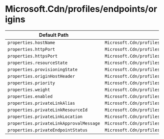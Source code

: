# Microsoft.Cdn/profiles/endpoints/origins

| Default Path | Alias |
|---|---|
| `properties.hostName` | `Microsoft.Cdn/profiles/endpoints/origins/hostName` |
| `properties.httpPort` | `Microsoft.Cdn/profiles/endpoints/origins/httpPort` |
| `properties.httpsPort` | `Microsoft.Cdn/profiles/endpoints/origins/httpsPort` |
| `properties.resourceState` | `Microsoft.Cdn/profiles/endpoints/origins/resourceState` |
| `properties.provisioningState` | `Microsoft.Cdn/profiles/endpoints/origins/provisioningState` |
| `properties.originHostHeader` | `Microsoft.Cdn/profiles/endpoints/origins/originHostHeader` |
| `properties.priority` | `Microsoft.Cdn/profiles/endpoints/origins/priority` |
| `properties.weight` | `Microsoft.Cdn/profiles/endpoints/origins/weight` |
| `properties.enabled` | `Microsoft.Cdn/profiles/endpoints/origins/enabled` |
| `properties.privateLinkAlias` | `Microsoft.Cdn/profiles/endpoints/origins/privateLinkAlias` |
| `properties.privateLinkResourceId` | `Microsoft.Cdn/profiles/endpoints/origins/privateLinkResourceId` |
| `properties.privateLinkLocation` | `Microsoft.Cdn/profiles/endpoints/origins/privateLinkLocation` |
| `properties.privateLinkApprovalMessage` | `Microsoft.Cdn/profiles/endpoints/origins/privateLinkApprovalMessage` |
| `properties.privateEndpointStatus` | `Microsoft.Cdn/profiles/endpoints/origins/privateEndpointStatus` |

